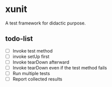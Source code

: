 # xunit
A test framework for didactic purpose.

## todo-list
- [ ] Invoke test method
- [ ] invoke setUp first
- [ ] Invoke tearDown afterward
- [ ] Invoke tearDown even if the test method fails
- [ ] Run multiple tests
- [ ] Report collected results